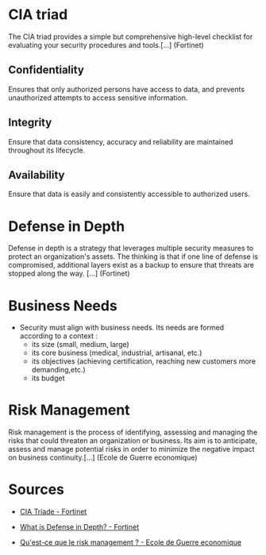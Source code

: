 # CIA triad

The CIA triad provides a simple but comprehensive high-level checklist for evaluating your security procedures and tools.[...] (Fortinet)

## Confidentiality

Ensures that only authorized persons have access to data, and prevents unauthorized attempts to access sensitive information.

## Integrity

Ensure that data consistency, accuracy and reliability are maintained throughout its lifecycle.

## Availability

Ensure that data is easily and consistently accessible to authorized users.

# Defense in Depth

Defense in depth is a strategy that leverages multiple security measures to protect an organization's assets.
The thinking is that if one line of defense is compromised, additional layers exist as a backup to ensure that threats are stopped along the way. [...] (Fortinet)

# Business Needs

- Security must align with business needs. Its needs are formed according to a context :
    - its size (small, medium, large)
    - its core business (medical, industrial, artisanal, etc.)
    - its objectives (achieving certification, reaching new customers more demanding,etc.)
    - its budget

# Risk Management

Risk management is the process of identifying, assessing and managing the risks that could threaten an organization or business.
Its aim is to anticipate, assess and manage potential risks in order to minimize the negative impact on business continuity.[...] (Ecole de Guerre economique)

# Sources

- [CIA Triade - Fortinet](https://www.fortinet.com/fr/resources/cyberglossary/cia-triad#:~:text=La%20triade%20CIA%20fournit%20une,%3A%20confidentialit%C3%A9%2C%20int%C3%A9grit%C3%A9%20et%20disponibilit%C3%A9.)

- [What is Defense in Depth? - Fortinet](https://www.fortinet.com/resources/cyberglossary/defense-in-depth#:~:text=Defense%20in%20depth%20is%20a,are%20stopped%20along%20the%20way.)

- [Qu'est-ce que le risk management ? - Ecole de Guerre economique](https://www.ege.fr/actualites/quest-ce-que-le-risk-management)